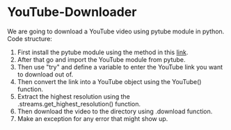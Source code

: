 # YouTube-Downloader
We are going to download a YouTube video using pytube module in python.
Code structure:
1. First install the pytube module using the method in this [link](https://pytube.io/en/latest/user/install.html).
2. After that go and import the YouTube module from pytube.
3. Then use "try" and define a variable to enter the YouTube link you want to download out of.
4. Then convert the link into a YouTube object using the YouTube() function.
5. Extract the highest resolution using the .streams.get_highest_resolution() function.
6. Then download the video to the directory using .download function.
7. Make an exception for any error that might show up.
